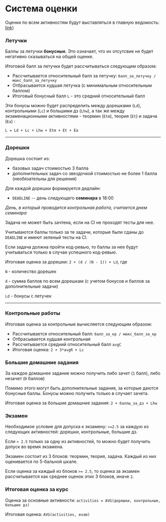 # Система оценки

Оценки по всем активностям будут выставляться в главную ведомость: [link](https://docs.google.com/spreadsheets/d/1hShf1ou6mv8mDvOqGl8P8NkWx_2ixKW3-nCUMj_6xqQ/edit))

### Летучки

Баллы за летучки **бонусные**. 
Это означает, что их отсутсвие не будет негативно сказываться на общей оценке.

Итоговой балл за летучки будет рассчитываться следующим образом:

- Рассчитывается относительный балл за летучку: `балл_за_летучку / макс_балл_за_летучку`
- Отбрасывается худшая летучка (с минимальным относительным баллом)
- Итоговый бонусный балл `L` - это средний относительный балл

Эти бонусы можно будет распределить между дорешками (`Ld`), контрольными (`Lc`) и большими дз (`Lhw`), а так же между экзаменационными активностями - теормин (`Etm`), теория (`Et`) и задача (`Ea`) :

`L = Ld + Lc + Lhw + Etm + Et + Ea`

---

### Дорешки

Дорешка состоит из:
 - базовых задач стоимостью 3 балла
 - дополнительных задач со звездочкой стоимостью не более 1 балла (необязательны для решения)

Для каждой дорешки формируется дедлайн:
 - `DEADLINE` -- день следующего **семинара** в 18:00

*День, в который проводится контрольная работа, считается днем семинара* 

Задача не может быть зачтена, если на CI не проходят тесты для нее.

Учитываются баллы только за те задачи, которые были сданы до `DEADLINE` и имеют зеленый тесты на CI. 

Если задача должна пройти код-ревью, то баллы за нее будут учитываться только в случае успешного код-ревью.

Итоговая оценка за дорешки: `2 + (d / (N - 1)) + Ld`, где

`N` - количество дорешек

`d` - сумма баллов по всем дорешкам (с учетом бонусов и баллов за дополнительные задачи)

`Ld` - бонусы с летучек

---

### Контрольные работы

Итоговая оценка за контрольные вычисляется следующим образом:

- Рассчитывается относительный балл: `балл_за_кр / макс_балл_за_кр`
- Отбрасывается худшая контрольная
- Рассчитывается средний относительный балл `avgC`
- Итоговая оценка: `2 + 3*avgR + Lc`

### Большие домашние задания

За каждое домашнее задание можно получить либо зачет (`1` балл), либо незачет (`0` баллов)

Помимо этого могут быть дополнительные задания, за которые даются бонусные баллы. Бонусы можно получить только в случает зачета.

Итоговая оценка за большие домашние задания: `2 + баллы_за_дз + Lhw`

### Экзамен

Необходимое условие для допуска к экзамену: `>=2.5` за каждую из следующих активностей: дорешки, контрольные, большие дз.

Если `< 2.5` только за одну из активностей, то можно будет получить допуск во время экзамена.

Экзамен состоит из 3 блоков: теормин, теория, задача. Каждый из них оценивается по 5-бальной шкале.

Если оценка за каждый из блоков `>= 2.5`, то оценка за экзамен рассчитывается как среднее оценок этих 3 блоков, иначе `2`.

### Итоговая оценка за курс

Оценка за основные активности: `activities = AVG(дорешки, контрольные, большие дз)`

Итоговая оценка: `AVG(activities, exam)`
